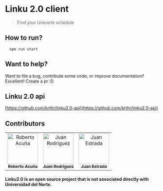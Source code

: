 # Linku 2.0 client

> Find your Uninorte schedule


## How to run?

```shell
  npm run start
```

## Want to help?

Want to file a bug, contribute some code, or improve documentation? Excellent! Create a pr :D

## Linku 2.0 api

[https://github.com/krthr/linku2.0-api](https://github.com/krthr/linku2.0-api)

## <a name="contributors"></a> Contributors

<table>
  <tr>
    <td align="center"><a href="https://github.com/rmacuna"><img src="https://avatars.githubusercontent.com/u/25620714?s=400&v=4" width="100px;" alt="Roberto Acuña"/><br /><sub><b>Roberto Acuña</b></sub></a></td>
    <td align="center"><a href="https://github.com/sjdonado"><img src="https://avatars.githubusercontent.com/u/27580836?s=96&v=4" width="100px;" alt="Juan Rodriguez"/><br /><sub><b>Juan Rodriguez</b></sub></a></td>
    <td align="center"><a href="https://github.com/Juanse11"><img src="https://avatars.githubusercontent.com/u/26317261?s=460&v=4" width="100px;" alt="Juan Estrada"/><br /><sub><b>Juan Estrada</b></sub></a></td>
  </tr>
<table>

#### Linku2.0 is an open source project that is not associated directly with Universidad del Norte.
